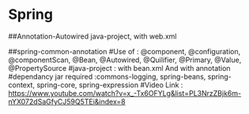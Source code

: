 # Spring

##Annotation-Autowired 
java-project, with web.xml

##spring-common-annotation
#Use of : @component, @configuration, @componentScan, @Bean, @Autowired, @Quilifier, @Primary, @Value, @PropertySource 
#java-project : with bean.xml And with annotation
#dependancy jar required :commons-logging, spring-beans, spring-context, spring-core, spring-expression
#Video Link : https://www.youtube.com/watch?v=x_-Tx6OFYLg&list=PL3NrzZBjk6m-nYX072dSaGfyCJ59Q5TEi&index=8


